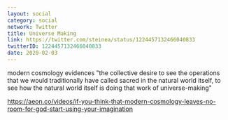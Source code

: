 ```yaml
---
layout: social
category: social
network: Twitter
title: Universe Making
link: https://twitter.com/steinea/status/1224457132466040833
twitterID: 1224457132466040833
date: 2020-02-03
---
```


modern cosmology evidences "the collective desire to see the operations that we would traditionally have called sacred in the natural world itself, to see how the natural world itself is doing that work of universe-making"

<https://aeon.co/videos/if-you-think-that-modern-cosmology-leaves-no-room-for-god-start-using-your-imagination>
